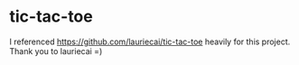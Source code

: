 # tic-tac-toe

I referenced https://github.com/lauriecai/tic-tac-toe heavily for this project. Thank you to lauriecai =)
